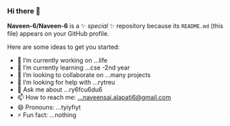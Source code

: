 ### Hi there 👋


**Naveen-6/Naveen-6** is a ✨ _special_ ✨ repository because its `README.md` (this file) appears on your GitHub profile.

Here are some ideas to get you started:

- 🔭 I’m currently working on ...life
- 🌱 I’m currently learning ...cse -2nd year
- 👯 I’m looking to collaborate on ...many projects
- 🤔 I’m looking for help with ...rytreu
- 💬 Ask me about ...ry6fcu6du6
- 📫 How to reach me: ...naveensai.alapati6@gmail.com
- 😄 Pronouns: ...tyiyfiyt
- ⚡ Fun fact: ...nothing

